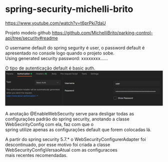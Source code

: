 # spring-security-michelli-brito
https://www.youtube.com/watch?v=t6prPki7daU  

Projeto modelo github https://github.com/MichelliBrito/parking-control-api/tree/security#readme  


O username default do spring segurity é user, o password default é apresentado no console logo quando o projeto sobe.  
Using generated security password: xxxxxxxx......  

O tipo de autenticação default é basic auth.  
![](images/tipo_autenticacao_default.png)  

A anotação @EnableWebSecurity serve para desligar todas as configurações padrão do spring security, anotando a classe WebSecirityConfig com ela, faz com que o  
spring utilize apenas as configurações default que forem colocadas lá.  

A partir do spring security 5.7.* o WebSecurityConfigurerAdapter foi descontinuado, por esse motivo foi criada a classe WebSecurityConfigVersaoAtual com as configuracoes  
mais recentes recomendadas.  
